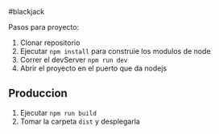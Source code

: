 #blackjack

Pasos para proyecto:
1. Clonar repositorio
2. Ejecutar ```npm install``` para construie los modulos de node
3. Correr el devServer ```npm run dev```
4. Abrir el proyecto en el puerto que da nodejs


## Produccion

1. Ejecutar ```npm run build```
2. Tomar la carpeta ```dist``` y desplegarla